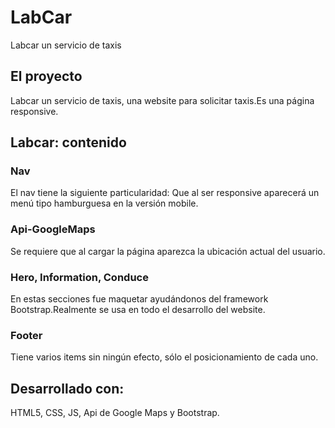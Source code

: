 # LabCar
Labcar un servicio de taxis

## El proyecto
Labcar un servicio de taxis, una website para solicitar taxis.Es una página responsive.

## Labcar: contenido

### Nav
El nav tiene la siguiente particularidad:
Que al ser responsive aparecerá un menú tipo hamburguesa en la versión mobile.

### Api-GoogleMaps
Se requiere que al cargar la página aparezca la ubicación actual del usuario.

### Hero, Information, Conduce
En estas secciones fue maquetar ayudándonos del framework Bootstrap.Realmente se usa en todo el desarrollo del website.

### Footer
Tiene varios items sin ningún efecto, sólo el posicionamiento de cada uno.

## Desarrollado con:
HTML5, CSS, JS, Api de Google Maps y Bootstrap.
